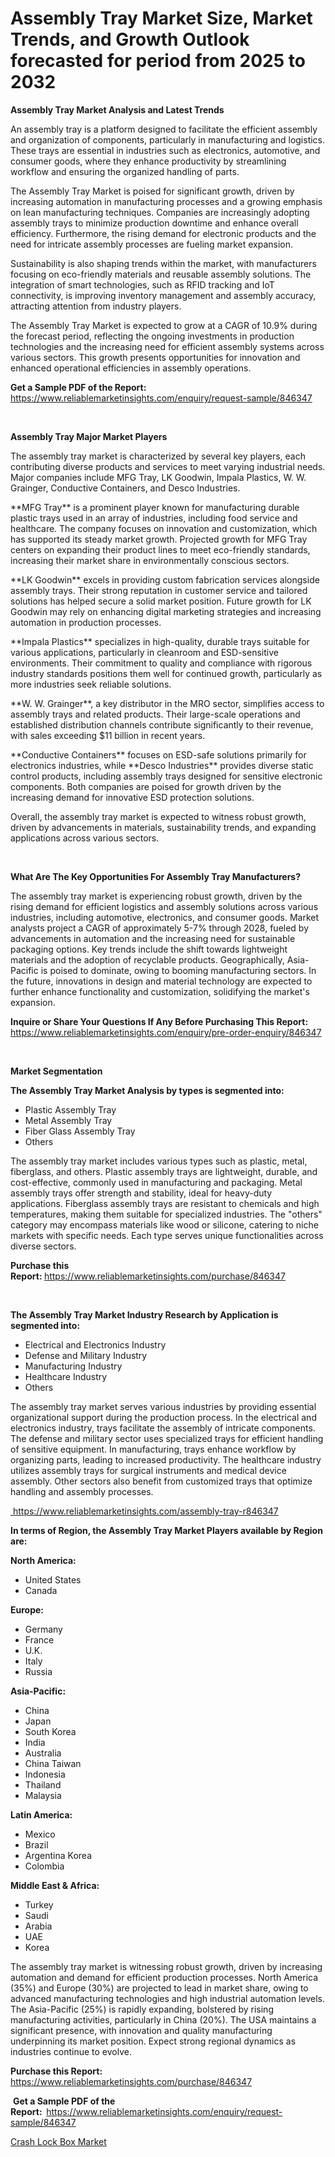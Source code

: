 <p><h1>Assembly Tray Market Size, Market Trends, and Growth Outlook forecasted for period from 2025 to 2032</h1></p><p><strong>Assembly Tray Market Analysis and Latest Trends</strong></p>
<p><p>An assembly tray is a platform designed to facilitate the efficient assembly and organization of components, particularly in manufacturing and logistics. These trays are essential in industries such as electronics, automotive, and consumer goods, where they enhance productivity by streamlining workflow and ensuring the organized handling of parts.</p><p>The Assembly Tray Market is poised for significant growth, driven by increasing automation in manufacturing processes and a growing emphasis on lean manufacturing techniques. Companies are increasingly adopting assembly trays to minimize production downtime and enhance overall efficiency. Furthermore, the rising demand for electronic products and the need for intricate assembly processes are fueling market expansion.</p><p>Sustainability is also shaping trends within the market, with manufacturers focusing on eco-friendly materials and reusable assembly solutions. The integration of smart technologies, such as RFID tracking and IoT connectivity, is improving inventory management and assembly accuracy, attracting attention from industry players.</p><p>The Assembly Tray Market is expected to grow at a CAGR of 10.9% during the forecast period, reflecting the ongoing investments in production technologies and the increasing need for efficient assembly systems across various sectors. This growth presents opportunities for innovation and enhanced operational efficiencies in assembly operations.</p></p>
<p><strong>Get a Sample PDF of the Report:&nbsp;</strong> <a href="https://www.reliablemarketinsights.com/enquiry/request-sample/846347?utm_campaign=1932&utm_medium=2&utm_source=Github&utm_content=ia&utm_term=08022025&utm_id=assembly-tray">https://www.reliablemarketinsights.com/enquiry/request-sample/846347</a></p>
<p>&nbsp;</p>
<p><strong>Assembly Tray Major Market Players</strong></p>
<p><p>The assembly tray market is characterized by several key players, each contributing diverse products and services to meet varying industrial needs. Major companies include MFG Tray, LK Goodwin, Impala Plastics, W. W. Grainger, Conductive Containers, and Desco Industries.</p><p>**MFG Tray** is a prominent player known for manufacturing durable plastic trays used in an array of industries, including food service and healthcare. The company focuses on innovation and customization, which has supported its steady market growth. Projected growth for MFG Tray centers on expanding their product lines to meet eco-friendly standards, increasing their market share in environmentally conscious sectors.</p><p>**LK Goodwin** excels in providing custom fabrication services alongside assembly trays. Their strong reputation in customer service and tailored solutions has helped secure a solid market position. Future growth for LK Goodwin may rely on enhancing digital marketing strategies and increasing automation in production processes.</p><p>**Impala Plastics** specializes in high-quality, durable trays suitable for various applications, particularly in cleanroom and ESD-sensitive environments. Their commitment to quality and compliance with rigorous industry standards positions them well for continued growth, particularly as more industries seek reliable solutions.</p><p>**W. W. Grainger**, a key distributor in the MRO sector, simplifies access to assembly trays and related products. Their large-scale operations and established distribution channels contribute significantly to their revenue, with sales exceeding $11 billion in recent years.</p><p>**Conductive Containers** focuses on ESD-safe solutions primarily for electronics industries, while **Desco Industries** provides diverse static control products, including assembly trays designed for sensitive electronic components. Both companies are poised for growth driven by the increasing demand for innovative ESD protection solutions.</p><p>Overall, the assembly tray market is expected to witness robust growth, driven by advancements in materials, sustainability trends, and expanding applications across various sectors.</p></p>
<p>&nbsp;</p>
<p><strong>What Are The Key Opportunities For Assembly Tray Manufacturers?</strong></p>
<p><p>The assembly tray market is experiencing robust growth, driven by the rising demand for efficient logistics and assembly solutions across various industries, including automotive, electronics, and consumer goods. Market analysts project a CAGR of approximately 5-7% through 2028, fueled by advancements in automation and the increasing need for sustainable packaging options. Key trends include the shift towards lightweight materials and the adoption of recyclable products. Geographically, Asia-Pacific is poised to dominate, owing to booming manufacturing sectors. In the future, innovations in design and material technology are expected to further enhance functionality and customization, solidifying the market's expansion.</p></p>
<p><strong>Inquire or Share Your Questions If Any Before Purchasing This Report:</strong> <a href="https://www.reliablemarketinsights.com/enquiry/pre-order-enquiry/846347?utm_campaign=1932&utm_medium=2&utm_source=Github&utm_content=ia&utm_term=08022025&utm_id=assembly-tray">https://www.reliablemarketinsights.com/enquiry/pre-order-enquiry/846347</a></p>
<p>&nbsp;</p>
<p><strong>Market Segmentation</strong></p>
<p><strong>The Assembly Tray Market Analysis by types is segmented into:</strong></p>
<p><ul><li>Plastic Assembly Tray</li><li>Metal Assembly Tray</li><li>Fiber Glass Assembly Tray</li><li>Others</li></ul></p>
<p><p>The assembly tray market includes various types such as plastic, metal, fiberglass, and others. Plastic assembly trays are lightweight, durable, and cost-effective, commonly used in manufacturing and packaging. Metal assembly trays offer strength and stability, ideal for heavy-duty applications. Fiberglass assembly trays are resistant to chemicals and high temperatures, making them suitable for specialized industries. The "others" category may encompass materials like wood or silicone, catering to niche markets with specific needs. Each type serves unique functionalities across diverse sectors.</p></p>
<p><strong>Purchase this Report:&nbsp;</strong><a href="https://www.reliablemarketinsights.com/purchase/846347?utm_campaign=1932&utm_medium=2&utm_source=Github&utm_content=ia&utm_term=08022025&utm_id=assembly-tray">https://www.reliablemarketinsights.com/purchase/846347</a></p>
<p>&nbsp;</p>
<p><strong>The Assembly Tray Market Industry Research by Application is segmented into:</strong></p>
<p><ul><li>Electrical and Electronics Industry</li><li>Defense and Military Industry</li><li>Manufacturing Industry</li><li>Healthcare Industry</li><li>Others</li></ul></p>
<p><p>The assembly tray market serves various industries by providing essential organizational support during the production process. In the electrical and electronics industry, trays facilitate the assembly of intricate components. The defense and military sector uses specialized trays for efficient handling of sensitive equipment. In manufacturing, trays enhance workflow by organizing parts, leading to increased productivity. The healthcare industry utilizes assembly trays for surgical instruments and medical device assembly. Other sectors also benefit from customized trays that optimize handling and assembly processes.</p></p>
<p><a href="https://www.reliablemarketinsights.com/assembly-tray-r846347?utm_campaign=1932&utm_medium=2&utm_source=Github&utm_content=ia&utm_term=08022025&utm_id=assembly-tray">&nbsp;https://www.reliablemarketinsights.com/assembly-tray-r846347</a></p>
<p><strong>In terms of Region, the Assembly Tray Market Players available by Region are:</strong></p>
<p>
    <p> <strong> North America: </strong>
        <ul>
            <li>United States</li>
            <li>Canada</li>
        </ul>
        </p> 
    <p> <strong> Europe: </strong>
        <ul>
            <li>Germany</li>
            <li>France</li>
            <li>U.K.</li>
            <li>Italy</li>
            <li>Russia</li>
        </ul>
        </p> 
    <p> <strong> Asia-Pacific: </strong>
        <ul>
            <li>China</li>
            <li>Japan</li>
            <li>South Korea</li>
            <li>India</li>
            <li>Australia</li>
            <li>China Taiwan</li>
            <li>Indonesia</li>
            <li>Thailand</li>
            <li>Malaysia</li>
        </ul>
        </p> 
    <p> <strong> Latin America: </strong>
        <ul>
            <li>Mexico</li>
            <li>Brazil</li>
            <li>Argentina Korea</li>
            <li>Colombia</li>
        </ul>
        </p> 
    <p> <strong> Middle East & Africa: </strong>
        <ul>
            <li>Turkey</li>
            <li>Saudi</li>
            <li>Arabia</li>
            <li>UAE</li>
            <li>Korea</li>
        </ul>
    </p>
    </p>
<p><p>The assembly tray market is witnessing robust growth, driven by increasing automation and demand for efficient production processes. North America (35%) and Europe (30%) are projected to lead in market share, owing to advanced manufacturing technologies and high industrial automation levels. The Asia-Pacific (25%) is rapidly expanding, bolstered by rising manufacturing activities, particularly in China (20%). The USA maintains a significant presence, with innovation and quality manufacturing underpinning its market position. Expect strong regional dynamics as industries continue to evolve.</p></p>
<p><strong>Purchase this Report: </strong><a href="https://www.reliablemarketinsights.com/purchase/846347?utm_campaign=1932&utm_medium=2&utm_source=Github&utm_content=ia&utm_term=08022025&utm_id=assembly-tray">https://www.reliablemarketinsights.com/purchase/846347</a></p>
<p>&nbsp;<strong>Get a Sample PDF of the Report:&nbsp;&nbsp;</strong><a href="https://www.reliablemarketinsights.com/enquiry/request-sample/846347?utm_campaign=1932&utm_medium=2&utm_source=Github&utm_content=ia&utm_term=08022025&utm_id=assembly-tray">https://www.reliablemarketinsights.com/enquiry/request-sample/846347</a></p>
<p><strong></strong></p>
<p><p><a href="https://github.com/arionmp/Market-Research-Report-List-5/blob/main/crash-lock-box-market.md?utm_campaign=1932&utm_medium=2&utm_source=Github&utm_content=ia&utm_term=08022025&utm_id=assembly-tray">Crash Lock Box Market</a></p></p>